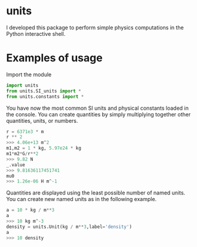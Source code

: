 # units
I developed this package to perform simple physics computations in the Python interactive shell.
# Examples of usage
Import the module
```Python
import units
from units.SI_units import *
from units.constants import *
```
You have now the most common SI units and physical constants loaded in the console. You can create quantities by simply multiplying together other quantities, units, or numbers.
```Python
r = 6371e3 * m
r ** 2
>>> 4.06e+13 m^2
m1,m2 = 1 * kg, 5.97e24 * kg
m1*m2*G/r**2
>>> 9.82 N
_.value
>>> 9.81636117451741
mu0
>>> 1.26e-06 H m^-1
```
Quantities are displayed using the least possible number of named units. You can create new named units as in the following example.
```Python
a = 10 * kg / m**3
a
>>> 10 kg m^-3
density = units.Unit(kg / m**3,label='density')
a
>>> 10 density
```
